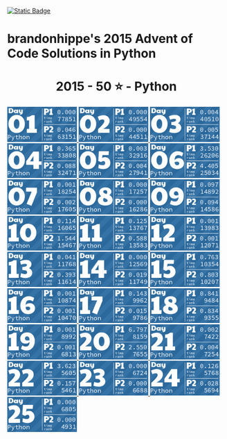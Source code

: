 <p><a href = "https://adventofcode.com/2015"> <img alt="Static Badge" src="https://img.shields.io/badge/Python-50*-118a03?style=flat-square&logo=data%3Aimage%2Fjpg%3Bbase64%2C%2F9j%2F4AAQSkZJRgABAQAAAQABAAD%2F%2FgAfQ29tcHJlc3NlZCBieSBqcGVnLXJlY29tcHJlc3P%2F2wCEAAQEBAQEBAQEBAQGBgUGBggHBwcHCAwJCQkJCQwTDA4MDA4MExEUEA8QFBEeFxUVFx4iHRsdIiolJSo0MjRERFwBBAQEBAQEBAQEBAYGBQYGCAcHBwcIDAkJCQkJDBMMDgwMDgwTERQQDxAUER4XFRUXHiIdGx0iKiUlKjQyNEREXP%2FCABEIAEAAQAMBIgACEQEDEQH%2FxAAcAAEAAgIDAQAAAAAAAAAAAAAABggFBwMECQH%2F2gAIAQEAAAAAo%2BZXkwwNz5LQwnkD3pk68TyBrFb2kfbiejq3H30t5vM%2FjFs4d0tlVAMhcWlS5tScQAf%2FxAAYAQADAQEAAAAAAAAAAAAAAAABBQYCBP%2FaAAgBAhAAAABtxDuVyOa9rAi%2FysLH%2F8QAGAEAAwEBAAAAAAAAAAAAAAAAAQIEAAP%2F2gAIAQMQAAAAnbL0oM3Osxl8n%2F%2FEADYQAAEEAQEEBwYEBwAAAAAAAAIBAwQFBgcACBEhEBITIDEyQRQVIlNhchYXMFJic4KRkqPB%2F9oACAEBAAE%2FAOmkpLTI7SJS0sQpM%2BUSgyyKoimqJx9dsgx%2B4xa2k0d9CKJYx0BXWTVFUe0BDHmPFOaL393xvtNXcR%2Bjr5f4sntvLN9TWDIS%2FfGgH%2FoEe7K0xz6JQV2UHi85ynmxhlNSWG%2B2RGj5oTiBxIEVPUujduDr6wYx9AnF%2FaKe29E31NWZxfMrIRdFdpjntpSzsji4xNSpiRjkuSng7ECaBOKq31%2BCuf09OCbyuc4gzDrbEGLqqjgDQMv8GXgaDkgtuhtHyXd11l5XdfHqbt7z%2B0okKQp%2FR9v4HNsH3d4GB59VZjQ5G5JrWWpKLElNorqdu0oIoOhyLbUTd%2Fhaj51%2BKrjIHYlcMCPGWNGaTtjJpSVVVw%2BQptIud3LRnlXQo9tdM%2BVGESfJQ%2F5pr1G9s63m82ypmZXU7DFJWPgbRA3wffNs%2BSobh9wRIiEQFVJVREROaqq7acwPyR0kfu81sZSvK37Y7EeeJRYI%2BTcVkC5Ca%2Bu2ZsNa8aRpZ4XayWJRAr7cUHyBDeb88OSI7OtOsOuMvtk262SgYGnAhIV4Kiovqnd3ZdLEvLNdQb6OiVNW6qQEd8r8oPFz7GdtftWS1CyH3VUSVXGqpwhjdXyyXvApH%2FA20J1Yd03yT2axdIscsyBuaHyD8BkD9vgW281pczBkhqXjjYlW2Kh7yBrmAPn5JA%2FwO9yqZgSbSuj2sxYkByS0EmQIK4rTKkiGaCPMlFPTbWzVXHKHDKjTPTOcycN%2BA2MmRFPiLcMk5Ndb5jvifToRqtSWONWemOpEuP7rCE6kR%2BYfAFionxxzJfUPFva%2Fj1MS7tY1DPObVNyXBiSTBQJxlF%2BFVRfX9L%2F%2FxAAlEQACAwABAwMFAQAAAAAAAAABAgMEBQARQVEGEDESFDI0YpH%2F2gAIAQIBAT8A5o2Wp0LlpAC0MLuAfjqo68y7T3s6lccAPNCjkD4BI9tSTVhijky68MzBuskcjFSy%2FwAnzzV9V13zNGjoU7FG29eRVSVeqsxHZhzH9VVosrNoUali7bSBFZIkIVWHljzLl1Zo5JNSvDAWYGOONixC%2FwBHz7bfX1JqR4Fb9WuwkuzAf4gPnmMD6Y1nw7H6VpjJTlPnuhPs6l0dQxUkEdR8jmRk18isYISzu7l5JX%2FJ2Pc81sqvr1ft5yVKsHjkX8kYdxyNTHGiFyxVQPqPyenc8%2F%2FEACIRAAICAAUFAQAAAAAAAAAAAAECAAMEEBIhURETIzJBgf%2FaAAgBAwEBPwCIup1Xkx10O68HplWKySLCRwRK8O3cR0cMoYbiWYdjY7uyqpb7LBWCBWxPJOVXgrNzex2QS3z1i0ey7MMhLLDY3U7fAJXYam1D9EO5Jn%2F%2F2Q%3D%3D&labelColor=black" target="_blank"></a></p>

# brandonhippe's 2015 Advent of Code Solutions in Python
<!-- #{(lang_tiles)} -->
<h1 align="center">
  2015 - 50 ⭐ - Python
</h1>
<a href="1.py">
  <img src=".tiles/python/images/2015/01.png" width="161px">
</a>
<a href="2.py">
  <img src=".tiles/python/images/2015/02.png" width="161px">
</a>
<a href="3.py">
  <img src=".tiles/python/images/2015/03.png" width="161px">
</a>
<a href="4.py">
  <img src=".tiles/python/images/2015/04.png" width="161px">
</a>
<a href="5.py">
  <img src=".tiles/python/images/2015/05.png" width="161px">
</a>
<a href="6.py">
  <img src=".tiles/python/images/2015/06.png" width="161px">
</a>
<a href="7.py">
  <img src=".tiles/python/images/2015/07.png" width="161px">
</a>
<a href="8.py">
  <img src=".tiles/python/images/2015/08.png" width="161px">
</a>
<a href="9.py">
  <img src=".tiles/python/images/2015/09.png" width="161px">
</a>
<a href="10.py">
  <img src=".tiles/python/images/2015/10.png" width="161px">
</a>
<a href="11.py">
  <img src=".tiles/python/images/2015/11.png" width="161px">
</a>
<a href="12.py">
  <img src=".tiles/python/images/2015/12.png" width="161px">
</a>
<a href="13.py">
  <img src=".tiles/python/images/2015/13.png" width="161px">
</a>
<a href="14.py">
  <img src=".tiles/python/images/2015/14.png" width="161px">
</a>
<a href="15.py">
  <img src=".tiles/python/images/2015/15.png" width="161px">
</a>
<a href="16.py">
  <img src=".tiles/python/images/2015/16.png" width="161px">
</a>
<a href="17.py">
  <img src=".tiles/python/images/2015/17.png" width="161px">
</a>
<a href="18.py">
  <img src=".tiles/python/images/2015/18.png" width="161px">
</a>
<a href="19.py">
  <img src=".tiles/python/images/2015/19.png" width="161px">
</a>
<a href="20.py">
  <img src=".tiles/python/images/2015/20.png" width="161px">
</a>
<a href="21.py">
  <img src=".tiles/python/images/2015/21.png" width="161px">
</a>
<a href="22.py">
  <img src=".tiles/python/images/2015/22.png" width="161px">
</a>
<a href="23.py">
  <img src=".tiles/python/images/2015/23.png" width="161px">
</a>
<a href="24.py">
  <img src=".tiles/python/images/2015/24.png" width="161px">
</a>
<a href="25.py">
  <img src=".tiles/python/images/2015/25.png" width="161px">
</a>
<!-- #{/(lang_tiles)} -->
